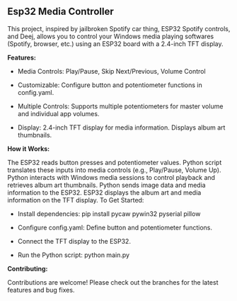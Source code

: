 ## **Esp32 Media Controller**

This project, inspired by jailbroken Spotify car thing, ESP32 Spotify controls, and Deej, allows you to control your Windows media playing softwares (Spotify, browser, etc.) using an ESP32 board with a 2.4-inch TFT display.

**Features:**

- Media Controls: Play/Pause, Skip Next/Previous, Volume Control

- Customizable: Configure button and potentiometer functions in config.yaml.

- Multiple Controls: Supports multiple potentiometers for master volume and individual app volumes.
  
- Display: 2.4-inch TFT display for media information. Displays album art thumbnails.

**How it Works:**

The ESP32 reads button presses and potentiometer values.
Python script translates these inputs into media controls (e.g., Play/Pause, Volume Up).
Python interacts with Windows media sessions to control playback and retrieves album art thumbnails.
Python sends image data and media information to the ESP32.
ESP32 displays the album art and media information on the TFT display.
To Get Started:

- Install dependencies: pip install pycaw pywin32 pyserial pillow

- Configure config.yaml: Define button and potentiometer functions.

- Connect the TFT display to the ESP32.

- Run the Python script: python main.py

  
**Contributing:**

Contributions are welcome! Please check out the branches for the latest features and bug fixes.
